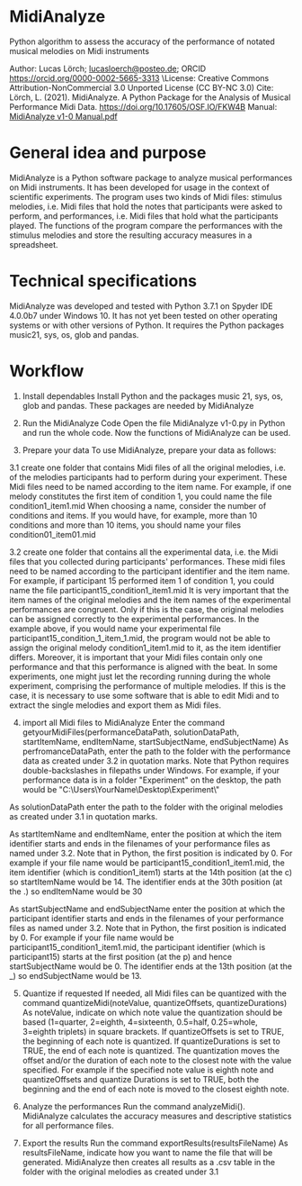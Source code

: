 # MidiAnalyze
Python algorithm to assess the accuracy of the performance of notated musical melodies on Midi instruments

Author: Lucas Lörch; lucasloerch@posteo.de; ORCID https://orcid.org/0000-0002-5665-3313 
\License:	Creative Commons Attribution-NonCommercial 3.0 Unported License (CC BY-NC 3.0)
Cite:	Lörch, L. (2021). MidiAnalyze. A Python Package for the Analysis of Musical Performance Midi Data. https://doi.org/10.17605/OSF.IO/FKW4B
Manual: [MidiAnalyze v1-0 Manual.pdf](https://github.com/LucasLoerch/MidiAnalyze/files/9260162/MidiAnalyze.v1-0.Manual.pdf)

# General idea and purpose
MidiAnalyze is a Python software package to analyze musical performances on Midi instruments. It has been developed for usage in the context of scientific experiments. The program uses two kinds of Midi files: stimulus melodies, i.e. Midi files that hold the notes that participants were asked to perform, and performances, i.e. Midi files that hold what the participants played. The functions of the program compare the performances with the stimulus melodies and store the resulting accuracy measures in a spreadsheet.

# Technical specifications
MidiAnalyze was developed and tested with Python 3.7.1 on Spyder IDE 4.0.0b7 under Windows 10. It has not yet been tested on other operating systems or with other versions of Python. It requires the Python packages music21, sys, os, glob and pandas.

# Workflow
1. Install dependables
Install Python and the packages music 21, sys, os, glob and pandas. These packages are needed by MidiAnalyze


2. Run the MidiAnalyze Code
Open the file MidiAnalyze v1-0.py in Python and run the whole code. Now the functions of MidiAnalyze can be used.


3. Prepare your data
To use MidiAnalyze, prepare your data as follows:

3.1 create one folder that contains Midi files of all the original melodies, i.e. of the melodies participants had
to perform during your experiment. These Midi files need to be named according to the item name.
For example, if one melody constitutes the first item of condition 1, you could name the file condition1_item1.mid
When choosing a name, consider the number of conditions and items. If you would have, for example, more than
10 conditions and more than 10 items, you should name your files condition01_item01.mid

3.2 create one folder that contains all the experimental data, i.e. the Midi files that you collected during 
participants' performances. These midi files need to be named according to the participant identifier and the item name.
For example, if participant 15 performed item 1 of condition 1, you could name the file participant15_condition1_item1.mid
It is very important that the item names of the original melodies and the item names of the experimental performances are congruent.
Only if this is the case, the original melodies can be assigned correctly to the experimental performances.
In the example above, if you would name your experimental file participant15_condition_1_item_1.mid, the program
would not be able to assign the original melody condition1_item1.mid to it, as the item identifier differs.
Moreover, it is important that your Midi files contain only one performance and that this performance is aligned with the beat.
In some experiments, one might just let the recording running during the whole experiment, comprising the performance of
multiple melodies. If this is the case, it is necessary to use some software that is able to edit Midi and to extract 
the single melodies and export them as Midi files.


4. import all Midi files to MidiAnalyze
Enter the command getyourMidiFiles(performanceDataPath, solutionDataPath, startItemName, endItemName, startSubjectName, endSubjectName)
As perfromanceDataPath, enter the path to the folder with the performance data as created under 3.2 in quotation marks.
Note that Python requires double-backslashes in filepaths under Windows. For example, if your performance data is in a folder "Experiment"
on the desktop, the path would be "C:\\Users\\YourName\\Desktop\\Experiment\\"

As solutionDataPath enter the path to the folder with the original melodies as created under 3.1 in quotation marks.

As startItemName and endItemName, enter the position at which the item identifier starts and ends
in the filenames of your performance files as named under 3.2.
Note that in Python, the first position is indicated by 0. For example if your file name would be participant15_condition1_item1.mid,
the item identifier (which is condition1_item1) starts at the 14th position (at the c) so startItemName would be 14.
The identifier ends at the 30th position (at the .) so endItemName would be 30

As startSubjectName and endSubjectName enter the position at which the participant identifier starts and ends
in the filenames of your performance files as named under 3.2.
Note that in Python, the first position is indicated by 0. For example if your file name would be participant15_condition1_item1.mid,
the participant identifier (which is participant15) starts at the first position (at the p) and hence startSubjectName would be 0.
The identifier ends at the 13th position (at the _) so endSubjectName would be 13.


5. Quantize if requested
If needed, all Midi files can be quantized with the command quantizeMidi(noteValue, quantizeOffsets, quantizeDurations)
As noteValue, indicate on which note value the quantization should be based (1=quarter, 2=eighth, 4=sixteenth, 0.5=half, 0.25=whole, 3=eighth triplets)
in square brackets.
If quantizeOffsets is set to TRUE, the beginning of each note is quantized.
If quantizeDurations is set to TRUE, the end of each note is quantized.
The quantization moves the offset and/or the duration of each note to the closest note with the value specified.
For example if the specified note value is eighth note and quantizeOffsets and quantize Durations is set to TRUE, 
both the beginning and the end of each note is moved to the closest eighth note.


6. Analyze the performances
Run the command analyzeMidi(). MidiAnalyze calculates the accuracy measures and descriptive statistics for all performance files.


7. Export the results
Run the command exportResults(resultsFileName)
As resultsFileName, indicate how you want to name the file that will be generated. MidiAnalyze then creates all results as a .csv
table in the folder with the original melodies as created under 3.1
